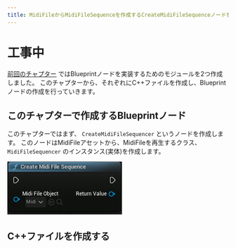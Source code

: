 ```yaml
---
title: MidiFileからMidiFileSequenceを作成するCreateMidiFileSequenceノードを作成する
---
```


# 工事中

[前回のチャプター](./17) ではBlueprintノードを実装するためのモジュールを2つ作成しました。
このチャプターから、それぞれにC++ファイルを作成し、Blueprintノードの作成を行っていきます。

## このチャプターで作成するBlueprintノード

このチャプターではまず、 `CreateMidiFileSequencer`  というノードを作成します。
このノードはMidiFileアセットから、MidiFileを再生するクラス、 `MidiFileSequencer` のインスタンス(実体)を作成します。

![CreateMidiFileSequencer](/images/books/ue_midi_file_plugin/18/01.png)

## C++ファイルを作成する
